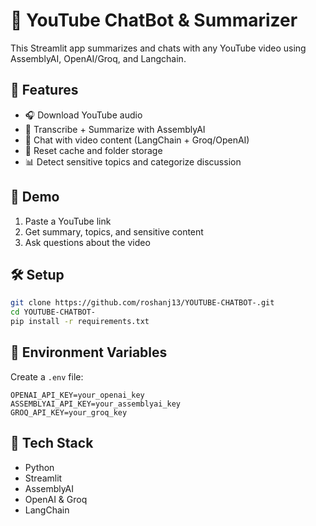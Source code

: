 # 🎥 YouTube ChatBot & Summarizer

This Streamlit app summarizes and chats with any YouTube video using AssemblyAI, OpenAI/Groq, and Langchain.

## 🔧 Features

- 🎧 Download YouTube audio
- 🧠 Transcribe + Summarize with AssemblyAI
- 💬 Chat with video content (LangChain + Groq/OpenAI)
- 🧹 Reset cache and folder storage
- 📊 Detect sensitive topics and categorize discussion

## 🚀 Demo

1. Paste a YouTube link
2. Get summary, topics, and sensitive content
3. Ask questions about the video

## 🛠️ Setup

```bash
git clone https://github.com/roshanj13/YOUTUBE-CHATBOT-.git
cd YOUTUBE-CHATBOT-
pip install -r requirements.txt
```

## 🔑 Environment Variables

Create a `.env` file:

```env
OPENAI_API_KEY=your_openai_key
ASSEMBLYAI_API_KEY=your_assemblyai_key
GROQ_API_KEY=your_groq_key
```


## 🧠 Tech Stack

- Python
- Streamlit
- AssemblyAI
- OpenAI & Groq
- LangChain
